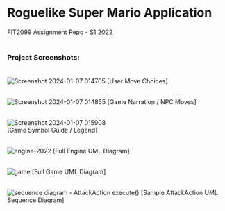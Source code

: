 # Roguelike Super Mario Application

FIT2099 Assignment Repo - S1 2022 <br/> <br/>

### Project Screenshots: <br/> <br/>

![Screenshot 2024-01-07 014705](https://github.com/DaneshCDM/FIT2099/assets/66300163/0ff73146-7918-4c46-ac0a-6aadbbce07cb)
[User Move Choices] <br/> <br/>

![Screenshot 2024-01-07 014855](https://github.com/DaneshCDM/FIT2099/assets/66300163/85713cb1-4cfb-4fee-8f0b-6dd130a6972d)
[Game Narration / NPC Moves] <br/> <br/>

![Screenshot 2024-01-07 015908](https://github.com/DaneshCDM/FIT2099/assets/66300163/0c77d5f3-8d71-4b5f-998e-2ab2d69c5f07) <br/>
[Game Symbol Guide / Legend] <br/> <br/>

![engine-2022](https://github.com/DaneshCDM/FIT2099/assets/66300163/08001a98-9bc6-4d63-9548-cac8ef656748)
[Full Engine UML Diagram] <br/> <br/>

![game](https://github.com/DaneshCDM/FIT2099/assets/66300163/0aea5664-683b-4fd4-abf3-bd27b3dd9234)
[Full Game UML Diagram] <br/> <br/>

![sequence diagram - AttackAction execute() ](https://github.com/DaneshCDM/FIT2099/assets/66300163/13ec29e8-b605-469e-80ff-844da9435335)
[Sample AttackAction UML Sequence Diagram] <br/> <br/>
